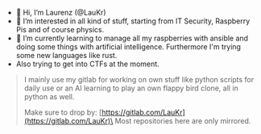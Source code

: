 - 👋 Hi, I’m Laurenz (@LauKr)
- 👀 I’m interested in all kind of stuff, starting from IT Security, Raspberry Pis and of course physics. 
- 🌱 I’m currently learning to manage all my raspberries with ansible and doing some things with artificial intelligence. Furthermore I'm trying some new languages like rust.
- Also trying to get into CTFs at the moment.




>I mainly use my gitlab for working on own stuff like python scripts for daily use or an AI learning to play an own flappy bird clone, all in python as well.
>
>Make sure to drop by: [https://gitlab.com/LauKr](https://gitlab.com/LauKr)\
>Most repositories here are only mirrored.
>
<!---
LauKr/LauKr is a ✨ special ✨ repository because its `README.md` (this file) appears on your GitHub profile.
You can click the Preview link to take a look at your changes.
--->

